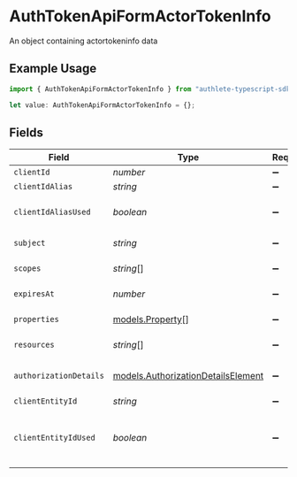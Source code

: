 # AuthTokenApiFormActorTokenInfo

An object containing actortokeninfo data

## Example Usage

```typescript
import { AuthTokenApiFormActorTokenInfo } from "authlete-typescript-sdk/models/operations";

let value: AuthTokenApiFormActorTokenInfo = {};
```

## Fields

| Field                                                                                                              | Type                                                                                                               | Required                                                                                                           | Description                                                                                                        |
| ------------------------------------------------------------------------------------------------------------------ | ------------------------------------------------------------------------------------------------------------------ | ------------------------------------------------------------------------------------------------------------------ | ------------------------------------------------------------------------------------------------------------------ |
| `clientId`                                                                                                         | *number*                                                                                                           | :heavy_minus_sign:                                                                                                 | The client id.                                                                                                     |
| `clientIdAlias`                                                                                                    | *string*                                                                                                           | :heavy_minus_sign:                                                                                                 | The alias of the client.                                                                                           |
| `clientIdAliasUsed`                                                                                                | *boolean*                                                                                                          | :heavy_minus_sign:                                                                                                 | Flag specifying if the alias was used to identify the client                                                       |
| `subject`                                                                                                          | *string*                                                                                                           | :heavy_minus_sign:                                                                                                 | the resource owner unique id                                                                                       |
| `scopes`                                                                                                           | *string*[]                                                                                                         | :heavy_minus_sign:                                                                                                 | The scopes granted on the token                                                                                    |
| `expiresAt`                                                                                                        | *number*                                                                                                           | :heavy_minus_sign:                                                                                                 | time which the token expires.                                                                                      |
| `properties`                                                                                                       | [models.Property](../../models/property.md)[]                                                                      | :heavy_minus_sign:                                                                                                 | Extra properties associated with the token                                                                         |
| `resources`                                                                                                        | *string*[]                                                                                                         | :heavy_minus_sign:                                                                                                 | The array of the resources of the token.                                                                           |
| `authorizationDetails`                                                                                             | [models.AuthorizationDetailsElement](../../models/authorizationdetailselement.md)                                  | :heavy_minus_sign:                                                                                                 | An object containing authorizationdetailselement data                                                              |
| `clientEntityId`                                                                                                   | *string*                                                                                                           | :heavy_minus_sign:                                                                                                 | The entity ID of the client.<br/>                                                                                  |
| `clientEntityIdUsed`                                                                                               | *boolean*                                                                                                          | :heavy_minus_sign:                                                                                                 | Flag which indicates whether the entity ID of the client was used when the request for the access token was made.<br/> |